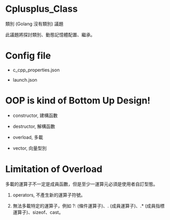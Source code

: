 # Cplusplus_Class
類別 (Golang 沒有類別) 議題

此議題將探討類別、動態記憶體配置、繼承。

# Config file

* c_cpp_properties.json

* launch.json

# OOP is kind of Bottom Up Design!

* constructor, 建構函數

* destructor, 解構函數

* overload, 多載

* vector, 向量型別

# Limitation of Overload 

多載的運算子不一定是成員函數，但是至少一運算元必須是使用者自訂型態。

1. operators, 不產生新的運算子符號。

2. 無法多載特定的運算子，例如 ?: (條件運算子)、. (成員運算子)、.* (成員指標運算子)、sizeof、cast。

